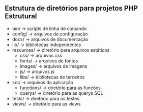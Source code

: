 ## Estrutura de diretórios para projetos PHP Estrutural
* bin/				     -> scripts de linha de comando
* config/			     -> arquivos de configuração
* docs/			         -> arquivos de documentação
* lib/                 	 -> bibliotecas independentes
* resources/			 -> diretório para arquivos estáticos 
    + css/				 -> arquivos css  
    + fonts/			 -> arquivos de fontes
    + images/			 -> arquivos de imagens
    + js/				 -> arquivos js
    + libs/				 -> bibliotecas de terceiros
* src/    		         -> arquivos da aplicação  
    + functions/ 	     -> diretório para as funções
    + querys/            -> diretório para as querys SQL
* tests/				 -> diretório para os testes
* views/				 -> diretório para as views  